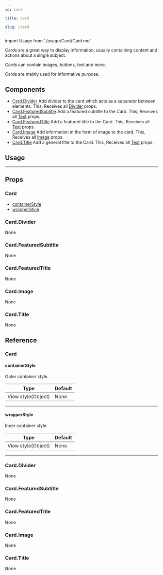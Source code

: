 ```yaml
---
id: card

title: Card

slug: /card
---
```


import Usage from './usage/Card/Card.md'

Cards are a great way to display information, usually containing content and actions about a single subject.

Cards can contain images, buttons, text and more.

Cards are mainly used for informative purpose.

## Components

- [Card.Divider](#carddivider)
  Add divider to the card which acts as a separator between elements.
  This, Receives all [Divider](divider#props) props.
- [Card.FeaturedSubtitle](#cardfeaturedsubtitle)
  Add a featured subtitle to the Card.
  This, Receives all [Text](text.md#props) props.
- [Card.FeaturedTitle](#cardfeaturedtitle)
  Add a featured title to the Card.
  This, Receives all [Text](text#props) props.
- [Card.Image](#cardimage)
  Add information in the form of image to the card.
  This, Receives all [Image](image.md#props) props.
- [Card.Title](#cardtitle)
  Add a general title to the Card.
  This, Receives all [Text](text#props) props.

## Usage

<Usage />

---

## Props

### Card

- [containerStyle](#containerstyle)
- [wrapperStyle](#wrapperstyle)

### Card.Divider

None

### Card.FeaturedSubtitle

None

### Card.FeaturedTitle

None

### Card.Image

None

### Card.Title

None

## Reference

### Card

#### containerStyle

Outer container style.

| Type               | Default |
| ------------------ | ------- |
| View style(Object) | None    |

---

#### wrapperStyle

Inner container style.

| Type               | Default |
| ------------------ | ------- |
| View style(Object) | None    |

---

### Card.Divider

None

### Card.FeaturedSubtitle

None

### Card.FeaturedTitle

None

### Card.Image

None

### Card.Title

None
